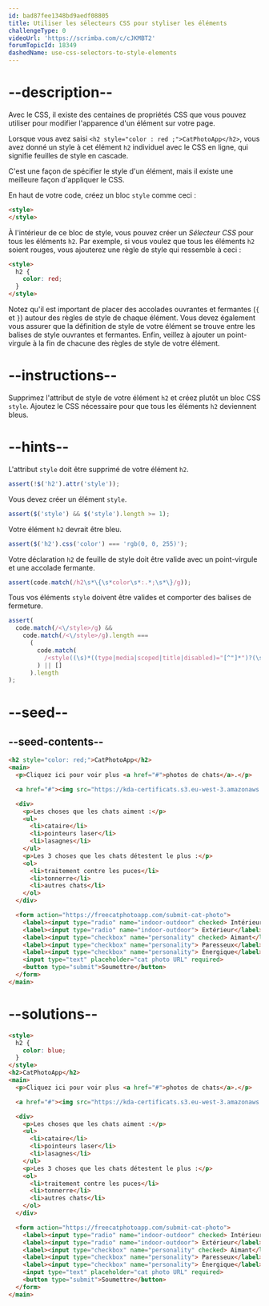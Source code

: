 ```yaml
---
id: bad87fee1348bd9aedf08805
title: Utiliser les sélecteurs CSS pour styliser les éléments
challengeType: 0
videoUrl: 'https://scrimba.com/c/cJKMBT2'
forumTopicId: 18349
dashedName: use-css-selectors-to-style-elements
---
```


# --description--

Avec le CSS, il existe des centaines de propriétés CSS que vous pouvez utiliser pour modifier l'apparence d'un élément sur votre page.

Lorsque vous avez saisi `<h2 style="color : red ;">CatPhotoApp</h2>`, vous avez donné un style à cet élément `h2` individuel avec le CSS en ligne, qui signifie feuilles de style en cascade.

C'est une façon de spécifier le style d'un élément, mais il existe une meilleure façon d'appliquer le CSS.

En haut de votre code, créez un bloc `style` comme ceci :

```html
<style>
</style>
```

À l'intérieur de ce bloc de style, vous pouvez créer un <dfn>Sélecteur CSS</dfn> pour tous les éléments `h2`. Par exemple, si vous voulez que tous les éléments `h2` soient rouges, vous ajouterez une règle de style qui ressemble à ceci :

```html
<style>
  h2 {
    color: red;
  }
</style>
```

Notez qu'il est important de placer des accolades ouvrantes et fermantes (`{` et `}`) autour des règles de style de chaque élément. Vous devez également vous assurer que la définition de style de votre élément se trouve entre les balises de style ouvrantes et fermantes. Enfin, veillez à ajouter un point-virgule à la fin de chacune des règles de style de votre élément.

# --instructions--

Supprimez l'attribut de style de votre élément `h2` et créez plutôt un bloc CSS `style`. Ajoutez le CSS nécessaire pour que tous les éléments `h2` deviennent bleus.

# --hints--

L'attribut `style` doit être supprimé de votre élément `h2`.

```js
assert(!$('h2').attr('style'));
```

Vous devez créer un élément `style`.

```js
assert($('style') && $('style').length >= 1);
```

Votre élément `h2` devrait être bleu.

```js
assert($('h2').css('color') === 'rgb(0, 0, 255)');
```

Votre déclaration `h2` de feuille de style doit être valide avec un point-virgule et une accolade fermante.

```js
assert(code.match(/h2\s*\{\s*color\s*:.*;\s*\}/g));
```

Tous vos éléments `style` doivent être valides et comporter des balises de fermeture.

```js
assert(
  code.match(/<\/style>/g) &&
    code.match(/<\/style>/g).length ===
      (
        code.match(
          /<style((\s)*((type|media|scoped|title|disabled)="[^"]*")?(\s)*)*>/g
        ) || []
      ).length
);
```

# --seed--

## --seed-contents--

```html
<h2 style="color: red;">CatPhotoApp</h2>
<main>
  <p>Cliquez ici pour voir plus <a href="#">photos de chats</a>.</p>

  <a href="#"><img src="https://kda-certificats.s3.eu-west-3.amazonaws.com/relaxing_cat_4b5892f189.jpg?7969519" alt="Un joli chat orange couché sur le dos."></a>

  <div>
    <p>Les choses que les chats aiment :</p>
    <ul>
      <li>cataire</li>
      <li>pointeurs laser</li>
      <li>lasagnes</li>
    </ul>
    <p>Les 3 choses que les chats détestent le plus :</p>
    <ol>
      <li>traitement contre les puces</li>
      <li>tonnerre</li>
      <li>autres chats</li>
    </ol>
  </div>

  <form action="https://freecatphotoapp.com/submit-cat-photo">
    <label><input type="radio" name="indoor-outdoor" checked> Intérieur</label>
    <label><input type="radio" name="indoor-outdoor"> Extérieur</label><br>
    <label><input type="checkbox" name="personality" checked> Aimant</label>
    <label><input type="checkbox" name="personality"> Paresseux</label>
    <label><input type="checkbox" name="personality"> Énergique</label><br>
    <input type="text" placeholder="cat photo URL" required>
    <button type="submit">Soumettre</button>
  </form>
</main>
```

# --solutions--

```html
<style>
  h2 {
    color: blue;
  }
</style>
<h2>CatPhotoApp</h2>
<main>
  <p>Cliquez ici pour voir plus <a href="#">photos de chats</a>.</p>

  <a href="#"><img src="https://kda-certificats.s3.eu-west-3.amazonaws.com/relaxing_cat_4b5892f189.jpg?7969519" alt="Un joli chat orange couché sur le dos."></a>

  <div>
    <p>Les choses que les chats aiment :</p>
    <ul>
      <li>cataire</li>
      <li>pointeurs laser</li>
      <li>lasagnes</li>
    </ul>
    <p>Les 3 choses que les chats détestent le plus :</p>
    <ol>
      <li>traitement contre les puces</li>
      <li>tonnerre</li>
      <li>autres chats</li>
    </ol>
  </div>

  <form action="https://freecatphotoapp.com/submit-cat-photo">
    <label><input type="radio" name="indoor-outdoor" checked> Intérieur</label>
    <label><input type="radio" name="indoor-outdoor"> Extérieur</label><br>
    <label><input type="checkbox" name="personality" checked> Aimant</label>
    <label><input type="checkbox" name="personality"> Paresseux</label>
    <label><input type="checkbox" name="personality"> Énergique</label><br>
    <input type="text" placeholder="cat photo URL" required>
    <button type="submit">Soumettre</button>
  </form>
</main>
```

